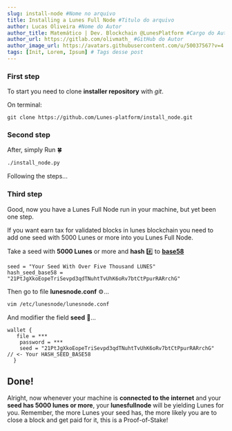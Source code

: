 ```yaml
---
slug: install-node #Nome no arquivo
title: Installing a Lunes Full Node #Titulo do arquivo
author: Lucas Oliveira #Nome do Autor
author_title: Matemático | Dev. Blockchain @LunesPlatform #Cargo do Autor e Empresa
author_url: https://gitlab.com/olivmath_ #GitHub do Autor
author_image_url: https://avatars.githubusercontent.com/u/50037567?v=4 #Foto do Autor pode ser obtida api.github.com/users/USER-DO-AUTOR
tags: [Init, Lorem, Ipsum] # Tags desse post
---
```


### First step
To start you need to clone **installer repository** with *git*.

On terminal:
```
git clone https://github.com/Lunes-platform/install_node.git
```

### Second step
After, simply Run :four_leaf_clover:

```bash
./install_node.py
```
Following the steps...

### Third step
Good, now you have a Lunes Full Node run in your machine, but yet been one step.

If you want earn tax for validated blocks in lunes blockchain you need to add one seed with 5000 Lunes or more into you Lunes Full Node.

Take a seed with **5000 Lunes** or more and **hash** :hash: to **[base58](https://incoherency.co.uk/base58/)**

```
seed = "Your Seed With Over Five Thousand LUNES"
hash_seed_base58 = "21PtJgXkoEopeTriSevpd3qdTNuhtTvUhK6oRv7btCtPpurRARrchG"
```

Then go to file **lunesnode.conf** :gear:...

```bash
vim /etc/lunesnode/lunesnode.conf
```

And modifier the field **seed** :seedling:...

```
wallet {
   file = ***
    password = ***
    seed = "21PtJgXkoEopeTriSevpd3qdTNuhtTvUhK6oRv7btCtPpurRARrchG"  // <- Your HASH_SEED_BASE58
  }
```

## Done!

Alright, now whenever your machine is **connected to the internet** and your **seed has 5000 lunes or more**, your **lunesfullnode** will be yielding Lunes for you. Remember, the more Lunes your seed has, the more likely you are to close a block and get paid for it, this is a Proof-of-Stake!